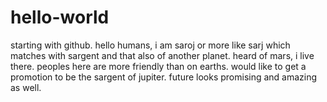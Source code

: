 # hello-world
starting with github.
hello humans, i am saroj or more like sarj which matches with sargent and that also of another planet. heard of mars, i live there.
peoples here are more friendly than on earths.
would like to get a promotion to be the sargent of jupiter.
future looks promising and amazing as well.
